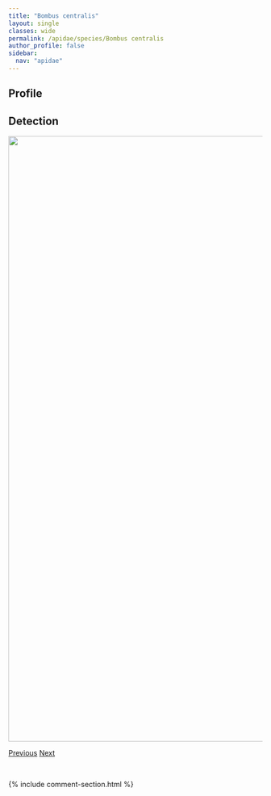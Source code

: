 ```yaml
---
title: "Bombus centralis"
layout: single
classes: wide
permalink: /apidae/species/Bombus centralis
author_profile: false
sidebar:
  nav: "apidae"
---
```


<h2>Profile</h2>


<h2>Detection</h2>

<a href="/ANBC/assets/figures/species/Bombus centralis/range-map.png">
<img src="/ANBC/assets/figures/species/Bombus centralis/range-map.png" height = "1200" width = "800">
</a>

<a href="/profiles/species/Bombus californicus" class="pagination--pager" title="PreviousName">Previous</a> <a href="/profiles/species/Bombus cryptarum" class="pagination--pager" title="NextName">Next</a>

<p>&nbsp;</p>

{% include comment-section.html %}
